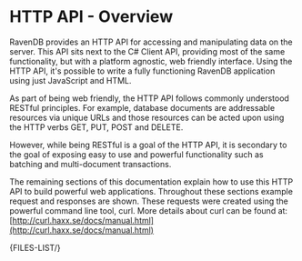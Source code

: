 # HTTP API - Overview

RavenDB provides an HTTP API for accessing and manipulating data on the server. This API sits next to the C# Client API, providing most of the same functionality, but with a platform agnostic, web friendly interface. Using the HTTP API, it's possible to write a fully functioning RavenDB application using just JavaScript and HTML.

As part of being web friendly, the HTTP API follows commonly understood RESTful principles. For example, database documents are addressable resources via unique URLs and those resources can be acted upon using the HTTP verbs GET, PUT, POST and DELETE.

However, while being RESTful is a goal of the HTTP API, it is secondary to the goal of exposing easy to use and powerful functionality such as batching and multi-document transactions.

The remaining sections of this documentation explain how to use this HTTP API to build powerful web applications. Throughout these sections example request and responses are shown. These requests were created using the powerful command line tool, curl. More details about curl can be found at: [http://curl.haxx.se/docs/manual.html](http://curl.haxx.se/docs/manual.html)

{FILES-LIST/}
